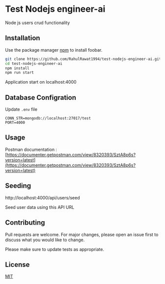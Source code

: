 # Test Nodejs engineer-ai

Node js users crud functionality

## Installation

Use the package manager [npm](https://nodejs.org/en/download/) to install foobar.

```bash
git clone https://github.com/RahulRawat1994/test-nodejs-engineer-ai.git
cd test-nodejs-engineer-ai
npm install
npm run start
```

Application start on localhost:4000

## Database Configration
Update `.env` file 
```
CONN_STR=mongodb://localhost:27017/test
PORT=4000
```

## Usage

Postman documentation : [https://documenter.getpostman.com/view/8320393/SztA8p6s?version=latest](https://documenter.getpostman.com/view/8320393/SztA8p6s?version=latest)


## Seeding
http://localhost:4000/api/users/seed

Seed user data using this API URL 


## Contributing
Pull requests are welcome. For major changes, please open an issue first to discuss what you would like to change.

Please make sure to update tests as appropriate.

## License
[MIT](https://choosealicense.com/licenses/mit/)